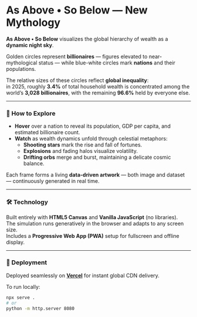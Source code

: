 # As Above • So Below — New Mythology

**As Above • So Below** visualizes the global hierarchy of wealth as a **dynamic night sky**.

Golden circles represent **billionaires** — figures elevated to near-mythological status — while blue-white circles mark **nations** and their populations.

The relative sizes of these circles reflect **global inequality**:  
in 2025, roughly **3.4%** of total household wealth is concentrated among the world’s **3,028 billionaires**, with the remaining **96.6%** held by everyone else.

---

### 🌌 How to Explore

- **Hover** over a nation to reveal its population, GDP per capita, and estimated billionaire count.  
- **Watch** as wealth dynamics unfold through celestial metaphors:
  - **Shooting stars** mark the rise and fall of fortunes.  
  - **Explosions** and fading halos visualize volatility.  
  - **Drifting orbs** merge and burst, maintaining a delicate cosmic balance.  

Each frame forms a living **data-driven artwork** — both image and dataset — continuously generated in real time.

---

### 🛠️ Technology

Built entirely with **HTML5 Canvas** and **Vanilla JavaScript** (no libraries).  
The simulation runs generatively in the browser and adapts to any screen size.  
Includes a **Progressive Web App (PWA)** setup for fullscreen and offline display.

---

### 🚀 Deployment

Deployed seamlessly on **[Vercel](https://vercel.com)** for instant global CDN delivery.

To run locally:

```bash
npx serve .
# or
python -m http.server 8080
